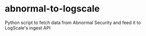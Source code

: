 # abnormal-to-logscale
Python script to fetch data from Abnormal Security and feed it to LogScale's ingest API
